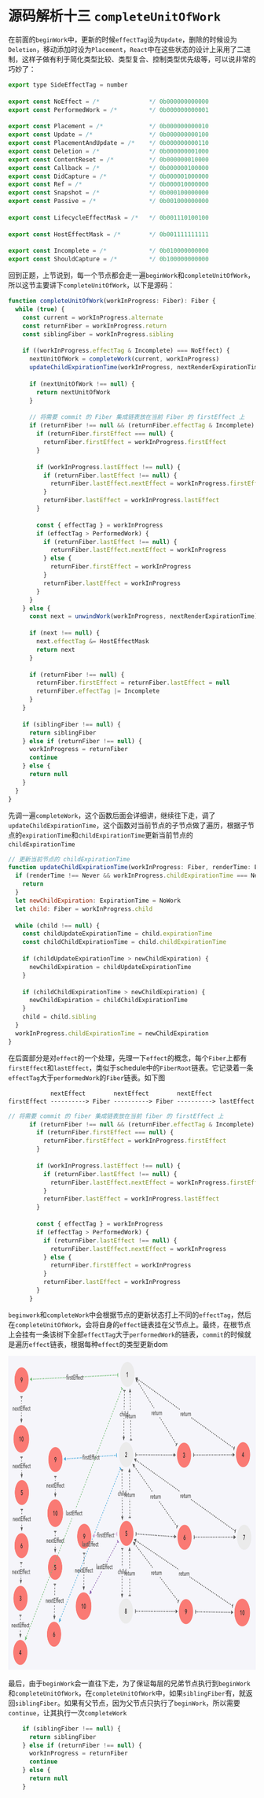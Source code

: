 # 源码解析十三 `completeUnitOfWork`
在前面的`beginWork`中，更新的时候`effectTag`设为`Update`，删除的时候设为`Deletion`，移动添加时设为`Placement`，`React`中在这些状态的设计上采用了二进制，这样子做有利于简化类型比较、类型复合、控制类型优先级等，可以说非常的巧妙了：

```javaScript
export type SideEffectTag = number

export const NoEffect = /*              */ 0b000000000000
export const PerformedWork = /*         */ 0b000000000001

export const Placement = /*             */ 0b000000000010
export const Update = /*                */ 0b000000000100
export const PlacementAndUpdate = /*    */ 0b000000000110
export const Deletion = /*              */ 0b000000001000
export const ContentReset = /*          */ 0b000000010000
export const Callback = /*              */ 0b000000100000
export const DidCapture = /*            */ 0b000001000000
export const Ref = /*                   */ 0b000010000000
export const Snapshot = /*              */ 0b000100000000
export const Passive = /*               */ 0b001000000000

export const LifecycleEffectMask = /*   */ 0b001110100100

export const HostEffectMask = /*        */ 0b001111111111

export const Incomplete = /*            */ 0b010000000000
export const ShouldCapture = /*         */ 0b100000000000
```

回到正题，上节说到，每一个节点都会走一遍`beginWork`和`completeUnitOfWork`，所以这节主要讲下`completeUnitOfWork`，以下是源码：

```javaScript
function completeUnitOfWork(workInProgress: Fiber): Fiber {
  while (true) {
    const current = workInProgress.alternate
    const returnFiber = workInProgress.return
    const siblingFiber = workInProgress.sibling

    if ((workInProgress.effectTag & Incomplete) === NoEffect) {
      nextUnitOfWork = completeWork(current, workInProgress)
      updateChildExpirationTime(workInProgress, nextRenderExpirationTime)

      if (nextUnitOfWork !== null) {
        return nextUnitOfWork
      }

      // 将需要 commit 的 Fiber 集成链表放在当前 Fiber 的 firstEffect 上
      if (returnFiber !== null && (returnFiber.effectTag & Incomplete) === NoEffect) {
        if (returnFiber.firstEffect === null) {
          returnFiber.firstEffect = workInProgress.firstEffect
        }

        if (workInProgress.lastEffect !== null) {
          if (returnFiber.lastEffect !== null) {
            returnFiber.lastEffect.nextEffect = workInProgress.firstEffect
          }
          returnFiber.lastEffect = workInProgress.lastEffect
        }

        const { effectTag } = workInProgress
        if (effectTag > PerformedWork) {
          if (returnFiber.lastEffect !== null) {
            returnFiber.lastEffect.nextEffect = workInProgress
          } else {
            returnFiber.firstEffect = workInProgress
          }
          returnFiber.lastEffect = workInProgress
        }
      }
    } else {
      const next = unwindWork(workInProgress, nextRenderExpirationTime)

      if (next !== null) {
        next.effectTag &= HostEffectMask
        return next
      }

      if (returnFiber !== null) {
        returnFiber.firstEffect = returnFiber.lastEffect = null
        returnFiber.effectTag |= Incomplete
      }
    }

    if (siblingFiber !== null) {
      return siblingFiber
    } else if (returnFiber !== null) {
      workInProgress = returnFiber
      continue
    } else {
      return null
    }
  }
}
```

先调一遍`completeWork`，这个函数后面会详细讲，继续往下走，调了`updateChildExpirationTime`，这个函数对当前节点的子节点做了遍历，根据子节点的`expirationTime`和`childExpirationTime`更新当前节点的`childExpirationTime`

```javaScript
// 更新当前节点的 childExpirationTime
function updateChildExpirationTime(workInProgress: Fiber, renderTime: ExpirationTime) {
  if (renderTime !== Never && workInProgress.childExpirationTime === Never) { // 子节点hidden的，直接跳过
    return
  }
  let newChildExpiration: ExpirationTime = NoWork
  let child: Fiber = workInProgress.child

  while (child !== null) {
    const childUpdateExpirationTime = child.expirationTime
    const childChildExpirationTime = child.childExpirationTime

    if (childUpdateExpirationTime > newChildExpiration) {
      newChildExpiration = childUpdateExpirationTime
    }

    if (childChildExpirationTime > newChildExpiration) {
      newChildExpiration = childChildExpirationTime
    }
    child = child.sibling
  }
  workInProgress.childExpirationTime = newChildExpiration
}
```

在后面部分是对`effect`的一个处理，先理一下`effect`的概念，每个`Fiber`上都有`firstEffect`和`lastEffect`，类似于schedule中的`FiberRoot`链表。它记录着一条`effectTag`大于`performedWork`的`Fiber`链表。如下图

```            
            nextEffect        nextEffect        nextEffect
firstEffect ----------> Fiber ----------> Fiber ----------> lastEffect
```

```javaScript
// 将需要 commit 的 fiber 集成链表放在当前 fiber 的 firstEffect 上
      if (returnFiber !== null && (returnFiber.effectTag & Incomplete) === NoEffect) {
        if (returnFiber.firstEffect === null) {
          returnFiber.firstEffect = workInProgress.firstEffect
        }

        if (workInProgress.lastEffect !== null) {
          if (returnFiber.lastEffect !== null) {
            returnFiber.lastEffect.nextEffect = workInProgress.firstEffect
          }
          returnFiber.lastEffect = workInProgress.lastEffect
        }

        const { effectTag } = workInProgress
        if (effectTag > PerformedWork) {
          if (returnFiber.lastEffect !== null) {
            returnFiber.lastEffect.nextEffect = workInProgress
          } else {
            returnFiber.firstEffect = workInProgress
          }
          returnFiber.lastEffect = workInProgress
        }
      }
```

`beginwork`和`completeWork`中会根据节点的更新状态打上不同的`effectTag`，然后在`completeUnitOfWork`，会将自身的`effect`链表挂在父节点上。最终，在根节点上会挂有一条该树下全部`effectTag`大于`performedWork`的链表，`commit`的时候就是遍历`effect`链表，根据每种`effect`的类型更新dom

<img src="../doc/schedule/effect.png" width="885" height="638"/>

最后，由于`beginWork`会一直往下走，为了保证每层的兄弟节点执行到`beginWork`和`completeUnitOfWork`，在`completeUnitOfWork`中，如果`siblingFiber`有，就返回`siblingFiber`。如果有父节点，因为父节点只执行了`beginWork`，所以需要`continue`，让其执行一次`completeWork`

```javaScript
    if (siblingFiber !== null) {
      return siblingFiber
    } else if (returnFiber !== null) {
      workInProgress = returnFiber
      continue
    } else {
      return null
    }
```




